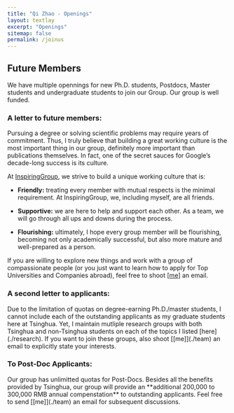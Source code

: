 ```yaml
---
title: "Qi Zhao - Openings"
layout: textlay
excerpt: "Openings"
sitemap: false
permalink: /joinus
---
```


## Future Members

<div class="largefont">
We have multiple opennings for new Ph.D. students, Postdocs, Master students and undergraduate students to join our Group. Our group is well funded. 
</div>

### A letter to future members: 

<div class="largefont">
Pursuing a degree or solving scientific problems may require years of commitment. Thus, I truly believe that building a great working culture is the most important thing in our group, definitely more important than publications themselves. In fact, one of the secret sauces for Google’s decade-long success is its culture. 

At [InspiringGroup](.), we strive to build a unique working culture that is: 

* **Friendly:** treating every member with mutual respects is the minimal requirement. At InspiringGroup, we, including myself, are all friends. 

* **Supportive:** we are here to help and support each other. As a team, we will go through all ups and downs during the process.

* **Flourishing:** ultimately, I hope every group member will be flourishing, becoming not only academically successful, but also more mature and well-prepared as a person.
 
If you are willing to explore new things and work with a group of compassionate people (or you just want to learn how to apply for Top Universities and Companies abroad), feel free to shoot [[me]](./team) an email. 
</div>

### A second letter to applicants: 

<div class="largefont">
Due to the limitation of quotas on degree-earning Ph.D./master students, I cannot include each of the outstanding applicants as my graduate students here at Tsinghua. Yet, I maintain mutliple research groups with both Tsinghua and non-Tsinghua students on each of the topics I listed [here](./research). If you want to join these groups, also shoot [[me]](./team) an email to explicitly state your interests. 
</div>

### To Post-Doc Applicants: 

<div class="largefont">
Our group has unlimitted quotas for Post-Docs. Besides all the benefits provided by Tsinghua, our group will provide an **additional 200,000 to 300,000 RMB annual compenstation** to outstanding applicants. Feel free to send [[me]](./team) an email for subsequent discussions. 
</div>


<br />
